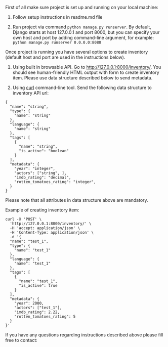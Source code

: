 First of all make sure project is set up and running on your local machine:
   1. Follow setup instructions in readme.md file

   2. Run project via command `python manage.py runserver`. By default, Django starts at host 127.0.0.1 and port 8000, but you can specify your own host and port by adding command-line argument, for example: `python manage.py runserver 0.0.0.0:8080`

Once project is running you have several options to create inventory (default host and port are used in the instructions below).
   1. Using built in browsable API. Go to http://127.0.0.1:8000/inventory/. You should see human-friendly HTML output with form to create inventory item. Please use data structure described below to send metadata.
   
   2. Using [curl](https://curl.se) command-line tool. Send the following data structure to inventory API url:
   
```
{
  "name": "string",
  "type": {
    "name": "string"
  },
  "language": {
    "name": "string"
  },
  "tags": [
    {
      "name": "string",
      "is_active": "boolean"
    }
  ],
  "metadata": {
    "year": "integer",
    "actors": ["string", ],
    "imdb_rating": "decimal",
    "rotten_tomatoes_rating": "integer",
  }
}
```
   Please note that all attributes in data structure above are mandatory.

   Example of creating inventory item: 
   
```
curl -X 'POST' \
  'http://127.0.0.1:8000/inventory/' \
  -H 'accept: application/json' \
  -H 'Content-Type: application/json' \
  -d '{
  "name": "test_1",
  "type": {
    "name": "test_1"
  },
  "language": {
    "name": "test_1"
  },
  "tags": [
    {
      "name": "test_1",
      "is_active": true
    }
  ],
  "metadata": {
    "year": 2000,
    "actors": ["test_1"],
    "imdb_rating": 2.22,
    "rotten_tomatoes_rating": 5
  }
}'
```

If you have any questions regarding instructions described above please fill free to contact: